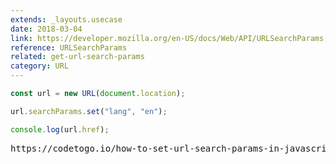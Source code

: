 ```yaml
---
extends: _layouts.usecase
date: 2018-03-04
link: https://developer.mozilla.org/en-US/docs/Web/API/URLSearchParams
reference: URLSearchParams
related: get-url-search-params
category: URL
---
```



```javascript
const url = new URL(document.location);

url.searchParams.set("lang", "en");

console.log(url.href);
```
<pre class="output">https://codetogo.io/how-to-set-url-search-params-in-javascript/?lang=en</pre>
